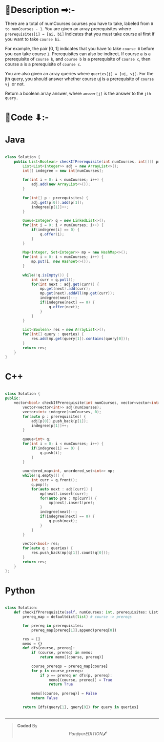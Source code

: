 # 📍Description ➡:-
<!-- Describe your first thoughts on how to solve this problem. -->
There are a total of numCourses courses you have to take, labeled from `0 to numCourses - 1`. You are given an array prerequisites where `prerequisites[i] = [ai, bi]` indicates that you must take course ai first if you want to take `course bi`.

For example, the pair [0, 1] indicates that you have to take `course 0` before you can take course `1`.
Prerequisites can also be indirect. If course a is a prerequisite of `course b`, and `course b` is a prerequisite of `course c`, then course a is a prerequisite of `course c`.

You are also given an array queries where `queries[j] = [uj, vj]`. For the jth query, you should answer whether course uj is a prerequisite of `course vj `or not.

Return a boolean array answer, where `answer[j]` is the answer to the `jth query.`



# 📝Code ⬇:-



# Java
```java []

class Solution {
    public List<Boolean> checkIfPrerequisite(int numCourses, int[][] prerequisites, int[][] queries) {
        List<List<Integer>> adj = new ArrayList<>();
        int[] indegree = new int[numCourses];
        
        for(int i = 0; i < numCourses; i++) {
            adj.add(new ArrayList<>());
        }
        
        for(int[] p : prerequisites) {
            adj.get(p[0]).add(p[1]);
            indegree[p[1]]++;
        }
        
        Queue<Integer> q = new LinkedList<>();
        for(int i = 0; i < numCourses; i++) {
            if(indegree[i] == 0) {
                q.offer(i);
            }
        }
        
        Map<Integer, Set<Integer>> mp = new HashMap<>();
        for(int i = 0; i < numCourses; i++) {
            mp.put(i, new HashSet<>());
        }
        
        while(!q.isEmpty()) {
            int curr = q.poll();
            for(int next : adj.get(curr)) {
                mp.get(next).add(curr);
                mp.get(next).addAll(mp.get(curr));
                indegree[next]--;
                if(indegree[next] == 0) {
                    q.offer(next);
                }
            }
        }
        
        List<Boolean> res = new ArrayList<>();
        for(int[] query : queries) {
            res.add(mp.get(query[1]).contains(query[0]));
        }
        return res;
    }
}

```

# C++
``` cpp []

class Solution {
public:
    vector<bool> checkIfPrerequisite(int numCourses, vector<vector<int>>& prerequisites, vector<vector<int>>& queries) {
        vector<vector<int>> adj(numCourses);
        vector<int> indegree(numCourses, 0);
        for(auto p : prerequisites) {
            adj[p[0]].push_back(p[1]);
            indegree[p[1]]++;
        }
        
        queue<int> q;
        for(int i = 0; i < numCourses; i++) {
            if(indegree[i] == 0) {
                q.push(i);
            }
        }
        
        unordered_map<int, unordered_set<int>> mp;
        while(!q.empty()) {
            int curr = q.front();
            q.pop();
            for(auto next : adj[curr]) {
                mp[next].insert(curr);
                for(auto pre : mp[curr]) {
                    mp[next].insert(pre);
                }
                indegree[next]--;
                if(indegree[next] == 0) {
                    q.push(next);
                }
            }
        }
        
        vector<bool> res;
        for(auto q : queries) {
            res.push_back(mp[q[1]].count(q[0]));
        }
        return res;
    }
};
```

# Python
``` python []

class Solution:
    def checkIfPrerequisite(self, numCourses: int, prerequisites: List[List[int]], queries: List[List[int]]) -> List[bool]:
        prereq_map = defaultdict(list) # course -> prereqs

        for prereq in prerequisites:
            prereq_map[prereq[1]].append(prereq[0])

        res = []
        memo = {}
        def dfs(course, prereq):
            if (course, prereq) in memo:
                return memo[(course, prereq)]
            
            course_prereqs = prereq_map[course]
            for p in course_prereqs:
                if p == prereq or dfs(p, prereq):
                    memo[(course, prereq)] = True
                    return True
            
            memo[(course, prereq)] = False
            return False
                
        return [dfs(query[1], query[0]) for query in queries]
          
```

---

>    **Coded** By $$Panjiyar EDITION 🖋  $$

               
